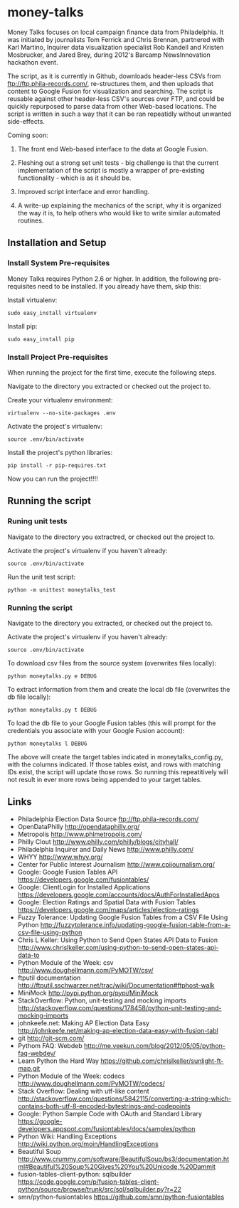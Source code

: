 money-talks
===========

Money Talks focuses on local campaign finance data from Philadelphia.
It was initiated by journalists Tom Ferrick and Chris Brennan,
partnered with Karl Martino, Inquirer data visualization specialist
Rob Kandell and Kristen Mosbrucker, and Jared Brey, during 2012's
Barcamp NewsInnovation hackathon event.

The script, as it is currently in Github, downloads header-less CSVs
from ftp://ftp.phila-records.com/, re-structures them, and then
uploads that content to Google Fusion for visualization and searching.
The script is reusable against other header-less CSV's sources over
FTP, and could be quickly repurposed to parse data from other
Web-based locations. The script is written in such a way that it can
be ran repeatidly without unwanted side-effects.

Coming soon:

1. The front end Web-based interface to the data at Google Fusion.

2. Fleshing out a strong set unit tests - big challenge is that the current implementation of the script is mostly a wrapper of pre-existing functionality - which is as it should be.

3. Improved script interface and error handling.

4. A write-up explaining the mechanics of the script, why it is
organized the way it is, to help others who would like to write
similar automated routines.

Installation and Setup
----------------------

### Install System Pre-requisites

Money Talks requires Python 2.6 or higher. In addition, the
following pre-requisites need to be installed. If you already have
them, skip this:

Install virtualenv:

    sudo easy_install virtualenv 

Install pip:

    sudo easy_install pip

### Install Project Pre-requisites

When running the project for the first time, execute the following
steps. 

Navigate to the directory you extracted or checked out the
project to.

Create your virtualenv environment:

    virtualenv --no-site-packages .env 

Activate the project's virtualenv:

    source .env/bin/activate

Install the project's python libraries:

    pip install -r pip-requires.txt

Now you can run the project!!!!

Running the script
------------------

### Runing unit tests

Navigate to the directory you extractred, or checked out the project
to.

Activate the project's virtualenv if you haven't already:

    source .env/bin/activate

Run the unit test script:

    python -m unittest moneytalks_test

### Running the script

Navigate to the directory you extracted, or checked out the project
to.

Activate the project's virtualenv if you haven't already:

    source .env/bin/activate

To download csv files from the source system (overwrites files
locally):

    python moneytalks.py e DEBUG
   
To extract information from them and create the local db file
(overwrites the db file locally):

    python moneytalks.py t DEBUG

To load the db file to your Google Fusion tables (this will prompt for
the credentials you associate with your Google Fusion account):

    python moneytalks l DEBUG

The above will create the target tables indicated in
moneytalks_config.py, with the columns indicated. If those tables
exist, and rows with matching IDs exist, the script will update those
rows. So running this repeatitively will not result in ever more rows
being appended to your target tables.

Links
-------

- Philadelphia Election Data Source
  ftp://ftp.phila-records.com/
- OpenDataPhilly
  http://opendataphilly.org/
- Metropolis
  http://www.phlmetropolis.com/
- Philly Clout
  http://www.philly.com/philly/blogs/cityhall/
- Philadelphia Inquirer and Daily News
  http://www.philly.com/
- WHYY
  http://www.whyy.org/
- Center for Public Interest Journalism
  http://www.cpijournalism.org/
- Google: Google Fusion Tables API
  https://developers.google.com/fusiontables/
- Google: ClientLogin for Installed Applications
  https://developers.google.com/accounts/docs/AuthForInstalledApps
- Google: Election Ratings and Spatial Data with Fusion Tables
  https://developers.google.com/maps/articles/election-ratings
- Fuzzy Tolerance: Updating Google Fusion Tables from a CSV File Using Python
  http://fuzzytolerance.info/updating-google-fusion-table-from-a-csv-file-using-python
- Chris L Keller: Using Python to Send Open States API Data to Fusion
  http://www.chrislkeller.com/using-python-to-send-open-states-api-data-to
- Python Module of the Week: csv
  http://www.doughellmann.com/PyMOTW/csv/
- ftputil documentation
  http://ftputil.sschwarzer.net/trac/wiki/Documentation#ftphost-walk
- MiniMock
  http://pypi.python.org/pypi/MiniMock
- StackOverflow: Python, unit-testing and mocking imports
  http://stackoverflow.com/questions/178458/python-unit-testing-and-mocking-imports
- johnkeefe.net: Making AP Election Data Easy
  http://johnkeefe.net/making-ap-election-data-easy-with-fusion-tabl
- git
  http://git-scm.com/
- Pythom FAQ: Webdeb
  http://me.veekun.com/blog/2012/05/05/python-faq-webdev/
- Learn Python the Hard Way
  https://github.com/chrislkeller/sunlight-ft-map.git
- Python Module of the Week: codecs
  http://www.doughellmann.com/PyMOTW/codecs/
- Stack Overflow: Dealing with utf-like content
  http://stackoverflow.com/questions/5842115/converting-a-string-which-contains-both-utf-8-encoded-bytestrings-and-codepoints
- Google: Python Sample Code with OAuth and Standard Library
  https://google-developers.appspot.com/fusiontables/docs/samples/python
- Python Wiki: Handling Exceptions
  http://wiki.python.org/moin/HandlingExceptions
- Beautiful Soup 
  http://www.crummy.com/software/BeautifulSoup/bs3/documentation.html#Beautiful%20Soup%20Gives%20You%20Unicode,%20Dammit
- fusion-tables-client-python: sqlbuilder
  https://code.google.com/p/fusion-tables-client-python/source/browse/trunk/src/sql/sqlbuilder.py?r=22
- smn/python-fusiontables
  https://github.com/smn/python-fusiontables